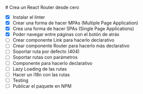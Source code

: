 # Crea un React Router desde cero

- [x] Instalar el linter
- [x] Crear una forma de hacer MPAs (Multiple Page Application)
- [x] Crea una forma de hacer SPAs (Single Page Applications)
- [x] Poder navegar entre páginas con el botón de atrás
- [ ] Crear componente Link para hacerlo declarativo
- [ ] Crear componente Router para hacerlo más declarativo
- [ ] Soportar ruta por defecto (404)
- [ ] Soportar rutas con parámetros
- [ ] Componente <Route /> para hacerlo declarativo
- [ ] Lazy Loading de las rutas
- [ ] Hacer un i18n con las rutas
- [ ] Testing
- [ ] Publicar el paquete en NPM
